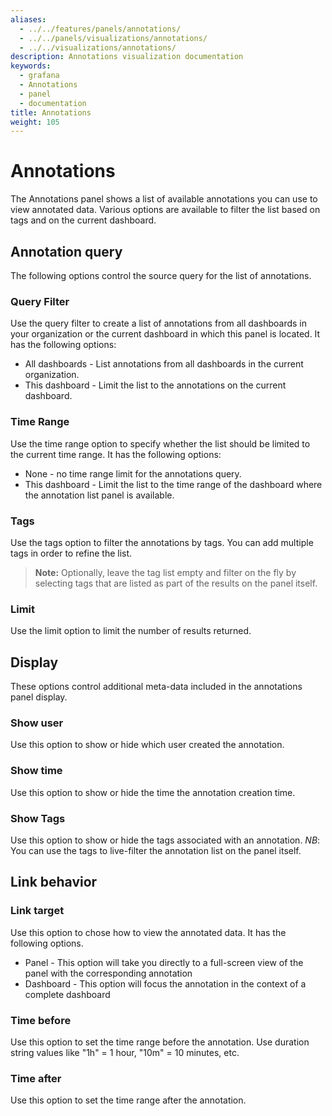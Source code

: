 ```yaml
---
aliases:
  - ../../features/panels/annotations/
  - ../../panels/visualizations/annotations/
  - ../../visualizations/annotations/
description: Annotations visualization documentation
keywords:
  - grafana
  - Annotations
  - panel
  - documentation
title: Annotations
weight: 105
---
```


# Annotations

The Annotations panel shows a list of available annotations you can use to view annotated data. Various options are available to filter the list based on tags and on the current dashboard.

## Annotation query

The following options control the source query for the list of annotations.

### Query Filter

Use the query filter to create a list of annotations from all dashboards in your organization or the current dashboard in which this panel is located. It has the following options:

- All dashboards - List annotations from all dashboards in the current organization.
- This dashboard - Limit the list to the annotations on the current dashboard.

### Time Range

Use the time range option to specify whether the list should be limited to the current time range. It has the following options:

- None - no time range limit for the annotations query.
- This dashboard - Limit the list to the time range of the dashboard where the annotation list panel is available.

### Tags

Use the tags option to filter the annotations by tags. You can add multiple tags in order to refine the list.

> **Note:** Optionally, leave the tag list empty and filter on the fly by selecting tags that are listed as part of the results on the panel itself.

### Limit

Use the limit option to limit the number of results returned.

## Display

These options control additional meta-data included in the annotations panel display.

### Show user

Use this option to show or hide which user created the annotation.

### Show time

Use this option to show or hide the time the annotation creation time.

### Show Tags

Use this option to show or hide the tags associated with an annotation. _NB_: You can use the tags to live-filter the annotation list on the panel itself.

## Link behavior

### Link target

Use this option to chose how to view the annotated data. It has the following options.

- Panel - This option will take you directly to a full-screen view of the panel with the corresponding annotation
- Dashboard - This option will focus the annotation in the context of a complete dashboard

### Time before

Use this option to set the time range before the annotation. Use duration string values like "1h" = 1 hour, "10m" = 10 minutes, etc.

### Time after

Use this option to set the time range after the annotation.
